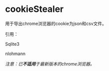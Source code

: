 # cookieStealer

用于导出chrome浏览器的cookie为json和csv文件。

引用：

Sqlite3

nlohmann



*注意：已**不适用**于最新版本的chrome浏览器。*

